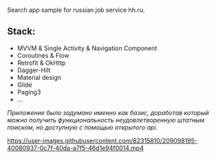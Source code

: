 Search app sample for russian job service hh.ru.

## Stack: 
*   MVVM & Single Activity & Navigation Component
*   Coroutines & Flow
*   Retrofit & OkHttp
*   Dagger-Hilt
*   Material design
*   Glide
*   Paging3
*   ...

_Приложение было задумано именно как базис, доработав который можно получить функциональность неудовлетворенную штатным поиском, но доступную с помощью открытого api._

https://user-images.githubusercontent.com/82315810/209098195-40080937-0c7f-40da-a7f5-46d1e94f0014.mp4
